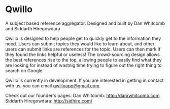 

# Qwillo
A subject based reference aggregator.
Designed and built by Dan Whitcomb and Siddarth Hiregowdara

Qwillo is designed to help people get to quickly get to the information they need. Users can submit topics they would like to learn about, and other users can submit links are references for the topic. Users can then mark if they found the links helpful or useless! The crowd-sourcing design allows the best references rise to the top, allowing people to easily find what they are looking for instead of wastnig time trying to figure out the right thing to search on Google.

Qwillo is currently in development. If you are interested in getting in contact with us, you can email qwilloapp@gmail.com.

Check out our founder's pages:
Dan Whitcomb: http://danrwhitcomb.com
Siddarth Hiregowdara: http://sidhire.com/


